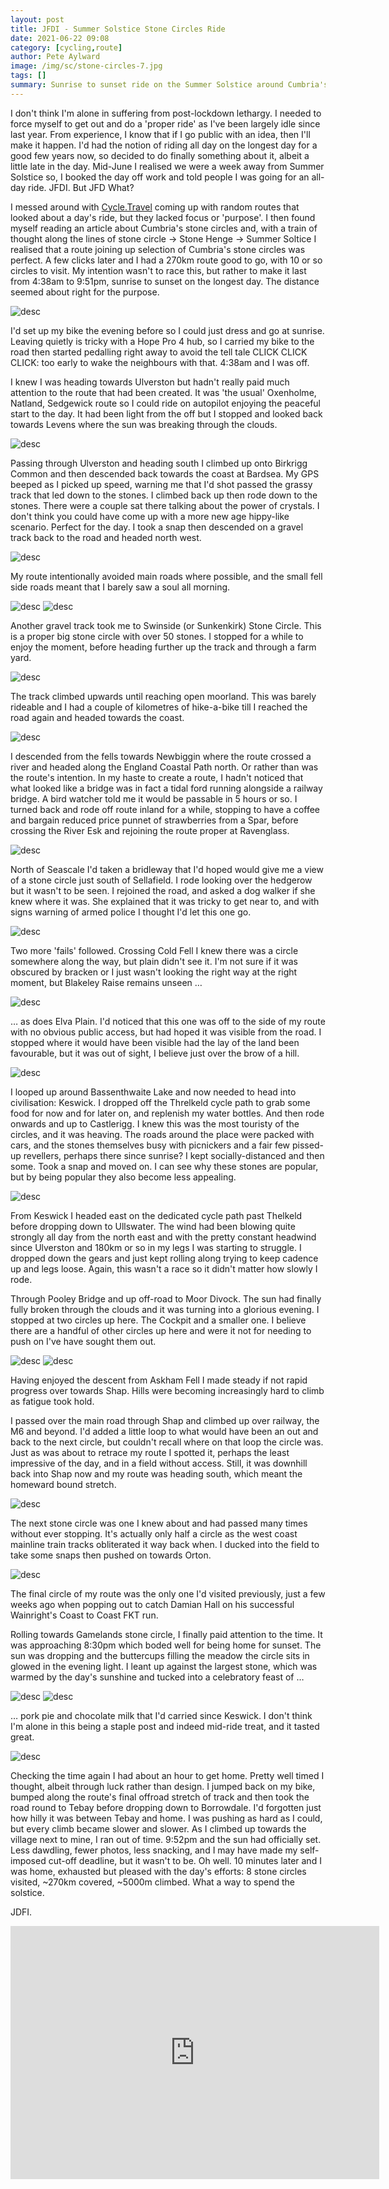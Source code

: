 ```yaml
---
layout: post
title: JFDI - Summer Solstice Stone Circles Ride
date: 2021-06-22 09:08
category: [cycling,route]
author: Pete Aylward
image: /img/sc/stone-circles-7.jpg
tags: []
summary: Sunrise to sunset ride on the Summer Solstice around Cumbria's Stone Circles
---
```


I don't think I'm alone in suffering from post-lockdown lethargy. I needed to force myself to get out and do a 'proper ride' as I've been largely idle since last year. From experience, I know that if I go public with an idea, then I'll make it happen. I'd had the notion of riding all day on the longest day for a good few years now, so decided to do finally something about it, albeit a little late in the day. Mid-June I realised we were a week away from Summer Solstice so, I booked the day off work and told people I was going for an all-day ride. JFDI. But JFD What? 

I messed around with <a href="http://cycle.travel">Cycle.Travel</a> coming up with random routes that looked about a day's ride, but they lacked focus or 'purpose'. I then found myself reading an article about Cumbria's stone circles and, with a train of thought along the lines of stone circle -> Stone Henge -> Summer Soltice I realised that a route joining up selection of Cumbria's stone circles was perfect. A few clicks later and I had a 270km route good to go, with 10 or so circles to visit. My intention wasn't to race this, but rather to make it last from 4:38am to 9:51pm, sunrise to sunset on the longest day. The distance seemed about right for the purpose.

![desc](/img/sc/stone-circles-1.jpg)

I'd set up my bike the evening before so I could just dress and go at sunrise. Leaving quietly is tricky with a Hope Pro 4 hub, so I carried my bike to the road then started pedalling right away to avoid the tell tale CLICK CLICK CLICK: too early to wake the neighbours with that. 4:38am and I was off.

I knew I was heading towards Ulverston but hadn't really paid much attention to the route that had been created. It was 'the usual' Oxenholme, Natland, Sedgewick route so I could ride on autopilot enjoying the peaceful start to the day. It had been light from the off but I stopped and looked back towards Levens where the sun was breaking through the clouds. 

![desc](/img/sc/stone-circles-2.jpg)

Passing through Ulverston and heading south I climbed up onto Birkrigg Common and then descended back towards the coast at Bardsea. My GPS beeped as I picked up speed, warning me that I'd shot passed the grassy track that led down to the stones. I climbed back up then rode down to the stones. There were a couple sat there talking about the power of crystals. I don't think you could have come up with a more new age hippy-like scenario. Perfect for the day. I took a snap then descended on a gravel track back to the road and headed north west.

![desc](/img/sc/stone-circles-3.jpg)

My route intentionally avoided main roads where possible, and the small fell side roads meant that I barely saw a soul all morning.

![desc](/img/sc/stone-circles-4.jpg)
![desc](/img/sc/stone-circles-5.jpg)

Another gravel track took me to  Swinside (or Sunkenkirk) Stone Circle. This is a proper big stone circle with over 50 stones. I stopped for a while to enjoy the moment, before heading further up the track and through a farm yard.

![desc](/img/sc/stone-circles-6.jpg)

The track climbed upwards until reaching open moorland. This was barely rideable and I had a couple of kilometres of hike-a-bike till I reached the road again and headed towards the coast.

![desc](/img/sc/stone-circles-7.jpg)

I descended from the fells towards Newbiggin where the route crossed a river and headed along the England Coastal Path north. Or rather than was the route's intention. In my haste to create a route, I hadn't noticed that what looked like a bridge was in fact a tidal ford running alongside a railway bridge. A bird watcher told me it would be passable in 5 hours or so. I turned back and rode off route inland for a while, stopping to have a coffee and bargain reduced price punnet of strawberries from a Spar, before crossing the River Esk and rejoining the route proper at Ravenglass. 

![desc](/img/sc/stone-circles-8.jpg)

North of Seascale I'd taken a bridleway that I'd hoped would give me a view of a stone circle just south of Sellafield. I rode looking over the hedgerow but it wasn't to be seen. I rejoined the road, and asked a dog walker if she knew where it was. She explained that it was tricky to get near to, and with signs warning of armed police I thought I'd let this one go.

![desc](/img/sc/stone-circles-9.jpg)

Two more 'fails' followed. Crossing Cold Fell I knew there was a circle somewhere along the way, but plain didn't see it. I'm not sure if it was obscured by bracken or I just wasn't looking the right way at the right moment, but Blakeley Raise remains unseen … 

![desc](/img/sc/stone-circles-10.jpg)

… as does Elva Plain. I'd noticed that this one was off to the side of my route with no obvious public access, but had hoped it was visible from the road. I stopped where it would have been visible had the lay of the land been favourable, but it was out of sight, I believe just over the brow of a hill.

![desc](/img/sc/stone-circles-11.jpg)

I looped up around Bassenthwaite Lake and now needed to head into civilisation: Keswick. I dropped off the Threlkeld cycle path to grab some food for now and for later on, and replenish my water bottles. And then rode onwards and up to Castlerigg. I knew this was the most touristy of the circles, and it was heaving. The roads around the place were packed with cars, and the stones themselves busy with picnickers and a fair few pissed-up revellers, perhaps there since sunrise? I kept socially-distanced and then some. Took a snap and moved on. I can see why these stones are popular, but by being popular they also become less appealing.

![desc](/img/sc/stone-circles-12.jpg)

From Keswick I headed east on the dedicated cycle path past Thelkeld before dropping down to Ullswater. The wind had been blowing quite strongly all day from the north east and with the pretty constant headwind since Ulverston and 180km or so in my legs I was starting to struggle. I dropped down the gears and just kept rolling along trying to keep cadence up and legs loose. Again, this wasn't a race so it didn't matter how slowly I rode.

Through Pooley Bridge and up off-road to Moor Divock. The sun had finally fully broken through the clouds and it was turning into a glorious evening. I stopped at two circles up here. The Cockpit and a smaller one. I believe there are a handful of other circles up here and were it not for needing to push on I've have sought them out. 

![desc](/img/sc/stone-circles-13.jpg)
![desc](/img/sc/stone-circles-14.jpg)

Having enjoyed the descent from Askham Fell I made steady if not rapid progress over towards Shap. Hills were becoming increasingly hard to climb as fatigue took hold.

I passed over the main road through Shap and climbed up over railway, the M6 and beyond. I'd added a little loop to what would have been an out and back to the next circle, but couldn't recall where on that loop the circle was. Just as was about to retrace my route I spotted it, perhaps the least impressive of the day, and in a field without access. Still, it was downhill back into Shap now and my route was heading south, which meant the homeward bound stretch.

![desc](/img/sc/stone-circles-16.jpg)

The next stone circle was one I knew about and had passed many times without ever stopping. It's actually only half a circle as the west coast mainline train tracks obliterated it way back when. I ducked into the field to take some snaps then pushed on towards Orton. 

![desc](/img/sc/stone-circles-17.jpg)

The final circle of my route was the only one I'd visited previously, just a few weeks ago when popping out to catch Damian Hall on his successful Wainright's Coast to Coast FKT run.

Rolling towards Gamelands stone circle, I finally paid attention to the time. It was approaching 8:30pm which boded well for being home for sunset. The sun was dropping and the buttercups filling the meadow the circle sits in glowed in the evening light. I leant up against the largest stone, which was warmed by the day's sunshine and tucked into a celebratory feast of … 

![desc](/img/sc/stone-circles-18.jpg)
![desc](/img/sc/stone-circles-19.jpg)

… pork pie and chocolate milk that I'd carried since Keswick. I don't think I'm alone in this being a staple post and indeed mid-ride treat, and it tasted great.

![desc](/img/sc/stone-circles-20.jpg)

Checking the time again I had about an hour to get home. Pretty well timed I thought, albeit through luck rather than design. I jumped back on my bike, bumped along the route's final offroad stretch of track and then took the road round to Tebay before dropping down to Borrowdale. I'd forgotten just how hilly it was between Tebay and home. I was pushing as hard as I could, but every climb became slower and slower. As I climbed up towards the village next to mine, I ran out of time. 9:52pm and the sun had officially set. Less dawdling, fewer photos, less snacking, and I may have made my self-imposed cut-off deadline, but it wasn't to be. Oh well. 10 minutes later and I was home, exhausted but pleased with the day's efforts: 8 stone circles visited, ~270km covered, ~5000m climbed. What a way to spend the solstice.

JDFI. 

<iframe height='405' width='590' frameborder='0' allowtransparency='true' scrolling='no' style="display:block; margin: 0 auto;" src='https://www.strava.com/activities/5508008595/embed/4b343d9ec5f5ba17962ee03fe201cc737aa2a98d'></iframe>
